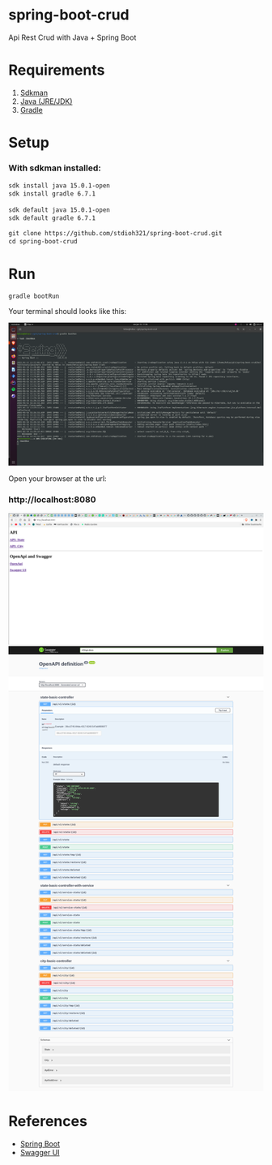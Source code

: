 # spring-boot-crud
Api Rest Crud with Java + Spring Boot 

# Requirements
1. [Sdkman](https://sdkman.io/install)
2. [Java (JRE/JDK)](https://openjdk.java.net/install/index.html)
3. [Gradle](https://gradle.org/install/)

# Setup
### **With sdkman installed:**
```shell
sdk install java 15.0.1-open
sdk install gradle 6.7.1

sdk default java 15.0.1-open
sdk default gradle 6.7.1
```
```shell
git clone https://github.com/stdioh321/spring-boot-crud.git
cd spring-boot-crud
```
# Run
```shell
gradle bootRun
```

Your terminal should looks like this:

![Terminal](docs/screenshots/screenshot_01.png)


Open your browser at the url:<br>
### **http://localhost:8080**
![Index](docs/screenshots/screenshot_02.png)
![Swagger UI](docs/screenshots/screenshot_03.png)



# References
* [Spring Boot](https://spring.io/projects/spring-boot)
* [Swagger UI](https://swagger.io/tools/swagger-ui/)
